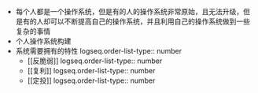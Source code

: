 - 每个人都是一个操作系统，但是有的人的操作系统非常原始，且无法升级，但是有的人却可以不断提高自己的操作系统，并且利用自己的操作系统做到一些复杂的事情
- 个人操作系统构建
- 系统需要拥有的特性
  logseq.order-list-type:: number
	- [[反脆弱]]
	  logseq.order-list-type:: number
	- [[复利]]
	  logseq.order-list-type:: number
	- [[定投]]
	  logseq.order-list-type:: number
